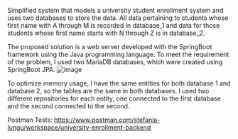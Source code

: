 Simplified system that models a university student enrollment system and uses two databases to store the data. 
All data pertaining to students whose first name with A through M is recorded in database_1 and data for those students whose first name starts with N through Z is in database_2.

The proposed solution is a web server developed with the SpringBoot framework using the Java programming language. To meet the requirement of the problem, I used two MariaDB databases, which were created using SpringBoot JPA.
![image](https://github.com/lungu-stefania-paraschiva/University-enrollment-system/assets/102326882/87688e8e-2fdd-46f7-b1f4-838596489aee)

To optimize memory usage, I have the same entities for both database 1 and database 2, so the tables are the same in both databases. I used two different repositories for each entity, one connected to the first database and the second connected to the second.

Postman Tests: https://www.postman.com/stefania-lungu/workspace/university-enrollment-backend
